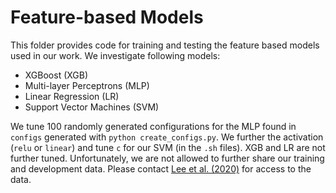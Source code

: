# Feature-based Models

This folder provides code for training and testing the feature based models used in our work. We investigate following models:

* XGBoost (XGB)
* Multi-layer Perceptrons (MLP)
* Linear Regression (LR)
* Support Vector Machines (SVM)

We tune 100 randomly generated configurations for the MLP found in `configs` generated with `python create_configs.py`. We further the activation (`relu` or `linear`) and tune `c` for our SVM (in the `.sh` files). XGB and LR are not further tuned. Unfortunately, we are not allowed to further share our training and development data. Please contact [Lee et al. (2020)](https://aclanthology.org/2020.acl-main.390/) for access to the data.